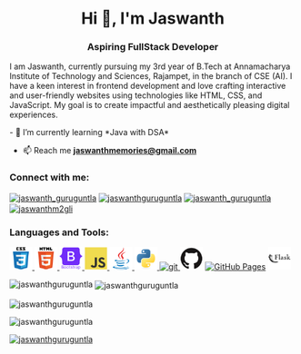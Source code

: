 
<h1 align="center">Hi 👋, I'm Jaswanth</h1>
<h3 align="center">Aspiring FullStack Developer </h3>
<p align="left">I am Jaswanth, currently pursuing my 3rd year of B.Tech at Annamacharya Institute of Technology and Sciences, Rajampet, in the branch of CSE (AI). I have a keen interest in frontend development and love crafting interactive and user-friendly websites using technologies like HTML, CSS, and JavaScript. My goal is to create impactful and aesthetically pleasing digital experiences.</p>
- 🌱 I’m currently learning *Java with DSA*

- 📫 Reach me **jaswanthmemories@gmail.com**

<h3 align="left">Connect with me:</h3>
<p align="left">
<a href="https://instagram.com/jaswanth_guruguntla" target="blank"><img align="center" src="https://raw.githubusercontent.com/rahuldkjain/github-profile-readme-generator/master/src/images/icons/Social/instagram.svg" alt="jaswanth_guruguntla" height="30" width="40" /></a>
<a href="https://linkedin.com/in/jaswanthguruguntla" target="blank"><img align="center" src="https://raw.githubusercontent.com/rahuldkjain/github-profile-readme-generator/master/src/images/icons/Social/linked-in-alt.svg" alt="jaswanthguruguntla" height="30" width="40" /></a>
<a href="https://www.leetcode.com/jaswanth_guruguntla" target="blank"><img align="center" src="https://raw.githubusercontent.com/rahuldkjain/github-profile-readme-generator/master/src/images/icons/Social/leet-code.svg" alt="jaswanth_guruguntla" height="30" width="40" /></a>
<a href="https://auth.geeksforgeeks.org/user/jaswanthm2gli" target="blank"><img align="center" src="https://raw.githubusercontent.com/rahuldkjain/github-profile-readme-generator/master/src/images/icons/Social/geeks-for-geeks.svg" alt="jaswanthm2gli" height="30" width="40" /></a>
</p>

<h3 align="left">Languages and Tools:</h3>
<p align="left"> 
<a href="https://www.w3schools.com/css/" target="_blank" rel="noreferrer"> <img src="https://raw.githubusercontent.com/devicons/devicon/master/icons/css3/css3-original-wordmark.svg" alt="css3" width="40" height="40"/> </a> 
<a href="https://www.w3.org/html/" target="_blank" rel="noreferrer"> <img src="https://raw.githubusercontent.com/devicons/devicon/master/icons/html5/html5-original-wordmark.svg" alt="html5" width="40" height="40"/> </a>
<a href="https://getbootstrap.com" target="_blank" rel="noreferrer"> <img src="https://raw.githubusercontent.com/devicons/devicon/master/icons/bootstrap/bootstrap-plain-wordmark.svg" alt="bootstrap" width="40" height="40"/> </a> 
<a href="https://developer.mozilla.org/en-US/docs/Web/JavaScript" target="_blank" rel="noreferrer"> <img src="https://raw.githubusercontent.com/devicons/devicon/master/icons/javascript/javascript-original.svg" alt="javascript" width="40" height="40"/> </a> 
<a href="https://www.java.com" target="_blank" rel="noreferrer"> <img src="https://raw.githubusercontent.com/devicons/devicon/master/icons/java/java-original.svg" alt="java" width="40" height="40"/> </a>
<a href="https://www.python.org" target="_blank" rel="noreferrer"> <img src="https://raw.githubusercontent.com/devicons/devicon/master/icons/python/python-original.svg" alt="python" width="40" height="40"/> </a>
<a href="https://git-scm.com/" target="_blank" rel="noreferrer"> <img src="https://www.vectorlogo.zone/logos/git-scm/git-scm-icon.svg" alt="git" width="40" height="40"/> </a>  
<a href="https://github.com" target="_blank" rel="noreferrer"><img src="https://raw.githubusercontent.com/devicons/devicon/master/icons/github/github-original.svg" alt="GitHub" width="40" height="40"/></a>
<a href="https://pages.github.com" target="_blank" rel="noreferrer"><img src="https://github.githubassets.com/images/modules/logos_page/GitHub-Mark.png" alt="GitHub Pages" width="40" height="40"/></a>
<a href="https://flask.palletsprojects.com/" target="_blank" rel="noreferrer">
  <img src="https://raw.githubusercontent.com/devicons/devicon/master/icons/flask/flask-original-wordmark.svg" alt="Flask" width="40" height="40"/>
</a>


<p><img align="left" src="https://github-readme-stats.vercel.app/api/top-langs?username=jaswanthguruguntla&show_icons=true&locale=en&layout=compact" alt="jaswanthguruguntla" /></p>

<p>&nbsp;<img align="center" src="https://github-readme-stats.vercel.app/api?username=jaswanthguruguntla&show_icons=true&locale=en" alt="jaswanthguruguntla" /></p>

<p><img align="center" src="https://github-readme-streak-stats.herokuapp.com/?user=jaswanthguruguntla&" alt="jaswanthguruguntla" /></p>
<p align="left"> <img src="https://komarev.com/ghpvc/?username=jaswanthguruguntla&label=Profile%20views&color=0e75b6&style=flat" alt="jaswanthguruguntla" /> </p>

<p align="left"> <a href="https://github.com/ryo-ma/github-profile-trophy"><img src="https://github-profile-trophy.vercel.app/?username=jaswanthguruguntla" alt="jaswanthguruguntla" /></a> </p>
